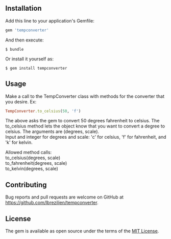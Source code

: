 
## Installation

Add this line to your application's Gemfile:

```ruby
gem 'tempconverter'
```

And then execute:

    $ bundle

Or install it yourself as:

    $ gem install tempconverter

## Usage


Make a call to the TempConverter class with methods for the converter that you desire. Ex:
```ruby
TempConverter.to_celsius(50, 'f')
```
The above asks the gem to convert 50 degrees fahrenheit to celsius.
The to_celsius method lets the object know that you want to convert a degree to celsius. The arguments are (degrees, scale).<br>
Input and integer for degrees and scale: 'c' for celsius, 'f' for fahrenheit, and 'k' for kelvin.

Allowed method calls:<br>
 to_celsius(degrees, scale) <br>
 to_fahrenheit(degrees, scale)<br>
 to_kelvin(degrees, scale)<br>



## Contributing

Bug reports and pull requests are welcome on GitHub at https://github.com/lbrezilien/tempconverter.


## License

The gem is available as open source under the terms of the [MIT License](http://opensource.org/licenses/MIT).
